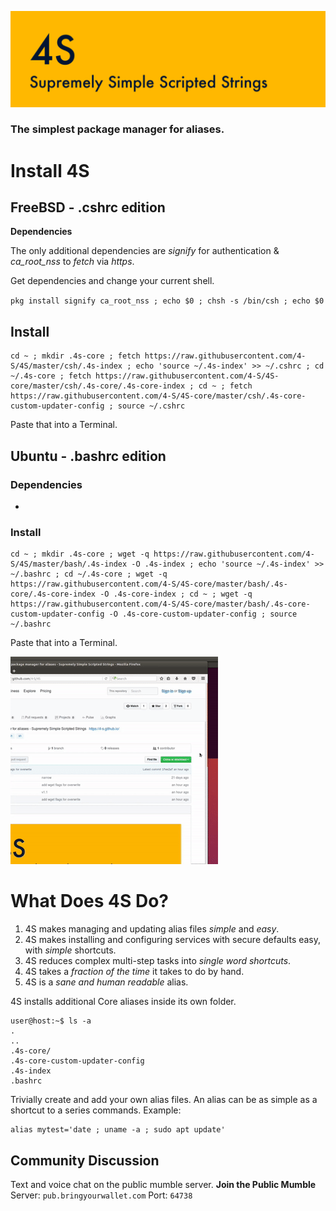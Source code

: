 ![](https://raw.githubusercontent.com/4-S/4S/master/_img/4s-wide.png)

### The simplest package manager for aliases.

# Install 4S

## FreeBSD - .cshrc edition

**Dependencies**

The only additional dependencies are _signify_ for authentication & _ca_root_nss_ to _fetch_ via _https_.

Get dependencies and change your current shell.

`pkg install signify ca_root_nss ; echo $0 ; chsh -s /bin/csh ; echo $0`

## Install

```
cd ~ ; mkdir .4s-core ; fetch https://raw.githubusercontent.com/4-S/4S/master/csh/.4s-index ; echo 'source ~/.4s-index' >> ~/.cshrc ; cd ~/.4s-core ; fetch https://raw.githubusercontent.com/4-S/4S-core/master/csh/.4s-core/.4s-core-index ; cd ~ ; fetch https://raw.githubusercontent.com/4-S/4S-core/master/csh/.4s-core-custom-updater-config ; source ~/.cshrc
```
Paste that into a Terminal.

## Ubuntu - .bashrc edition

### Dependencies

*

### Install

```
cd ~ ; mkdir .4s-core ; wget -q https://raw.githubusercontent.com/4-S/4S/master/bash/.4s-index -O .4s-index ; echo 'source ~/.4s-index' >> ~/.bashrc ; cd ~/.4s-core ; wget -q https://raw.githubusercontent.com/4-S/4S-core/master/bash/.4s-core/.4s-core-index -O .4s-core-index ; cd ~ ; wget -q https://raw.githubusercontent.com/4-S/4S-core/master/bash/.4s-core-custom-updater-config -O .4s-core-custom-updater-config ; source ~/.bashrc
```
Paste that into a Terminal.

![](https://raw.githubusercontent.com/4-S/4S/master/_img/4-install.gif)


# What Does 4S Do?

1. 4S makes managing and updating alias files _simple_ and _easy_.
1. 4S makes installing and configuring services with secure defaults easy, with _simple_ shortcuts.
1. 4S reduces complex multi-step tasks into _single word shortcuts_.
1. 4S takes a _fraction of the time_ it takes to do by hand.
1. 4S is a _sane and human readable_ alias.

4S installs additional Core aliases inside its own folder.

```
user@host:~$ ls -a
.
..
.4s-core/
.4s-core-custom-updater-config
.4s-index
.bashrc
```

Trivially create and add your own alias files. An alias can be as simple as a shortcut to a series commands.
Example:

```
alias mytest='date ; uname -a ; sudo apt update'
```

## Community Discussion
Text and voice chat on the public mumble server.
**Join the Public Mumble**
Server: `pub.bringyourwallet.com`
Port: `64738`
